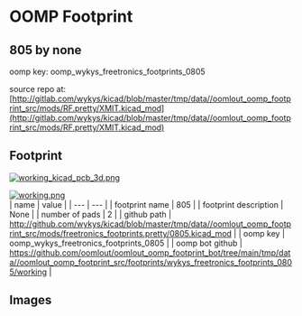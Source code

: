# OOMP Footprint  
## 805  by none  
  
oomp key: oomp_wykys_freetronics_footprints_0805  
  
source repo at: [http://gitlab.com/wykys/kicad/blob/master/tmp/data//oomlout_oomp_footprint_src/mods/RF.pretty/XMIT.kicad_mod](http://gitlab.com/wykys/kicad/blob/master/tmp/data//oomlout_oomp_footprint_src/mods/RF.pretty/XMIT.kicad_mod)  
## Footprint  
  
[![working_kicad_pcb_3d.png](working_kicad_pcb_3d_600.png)](working_kicad_pcb_3d.png)  
  
[![working.png](working_600.png)](working.png)  
| name | value | 
| --- | --- | 
| footprint name | 805 | 
| footprint description | None | 
| number of pads | 2 | 
| github path | http://github.com/wykys/kicad/blob/master/tmp/data//oomlout_oomp_footprint_src/mods/freetronics_footprints.pretty/0805.kicad_mod | 
| oomp key | oomp_wykys_freetronics_footprints_0805 | 
| oomp bot github | https://github.com/oomlout/oomlout_oomp_footprint_bot/tree/main/tmp/data//oomlout_oomp_footprint_src/footprints/wykys_freetronics_footprints_0805/working | 
## Images  
